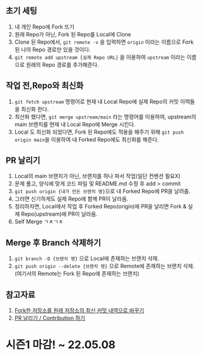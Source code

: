 ## 초기 세팅
1. 내 개인 Repo에 Fork 뜨기
2. 원래 Repo가 아닌, Fork 된 Repo를 Local에 Clone
3. Clone 된 Repo에서, `git remote -v` 을 입력하면 `origin` 이라는 이름으로 Fork 된 나의 Repo 경로만 있을 것이다.
4. `git remote add upstream {실제 Repo URL}` 을 이용하여 `upstream` 이라는 이름으로 원래의 Repo 경로를 추가해준다.

## 작업 전,Repo와 최신화
1. `git fetch upstream` 명령어로 현재 내 Local Repo에 실제 Repo의 커밋 이력들을 최신화 한다.
2. 최산화 했다면, `git merge upstream/main` 라는 명령어를 이용하여, upstream의 main 브랜치를 현재 내 Local Repo에 Merge 시킨다.
3. Local 도 최신화 되었다면, Fork 된 Repo에도 적용을 해주기 위해 `git push origin main`을 이용하여 내 Forked Repo에도 최신화를 해준다.

## PR 날리기
1. Local의 main 브랜치가 아닌, 브랜치를 하나 파서 작업(일단 컨벤션 필요X)
2. 문제 풀고, 양식에 맞게 코드 파일 및 README.md 수정 후 add > commit
3. `git push origin {내가 만든 브랜치 명}`으로 내 Forked Repo에 PR을 날려줌.
4. 그러면 신기하게도 실제 Repo에 함께 PR이 날라옴.
5. 정리하자면, Local에서 작업 후 Forked Repo(origin)에 PR을 날리면 Fork & 실제 Repo(upstream)에 PR이 날라옴.
6. Self Merge ㄱㅊㄱㅊ

## Merge 후 Branch 삭제하기
1. `git branch -D {브랜치 명}` 으로 Local에 존재하는 브랜치 삭제.
2. `git push origin --delete {브랜치 명}` 으로 Remote에 존재하는 브랜치 삭제.
<br>(여기서의 Remote는 Fork 된 Repo에 존재하는 브랜치)

## 참고자료
1. [Fork한 저장소를 원래 저장소의 최신 커밋 내역으로 바꾸기](https://chanhuiseok.github.io/posts/git-2/)
2. [PR 날리기 / Contribution 하기](https://chanhuiseok.github.io/posts/git-3/)

# 시즌1 마감! ~ 22.05.08

